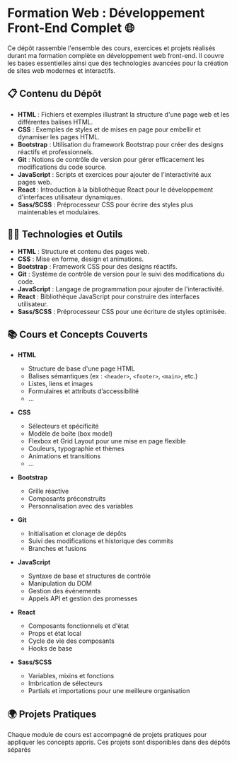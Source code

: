 # Formation Web : Développement Front-End Complet 🌐

Ce dépôt rassemble l'ensemble des cours, exercices et projets réalisés durant ma formation complète en développement web front-end. Il couvre les bases essentielles ainsi que des technologies avancées pour la création de sites web modernes et interactifs.

## 📋 Contenu du Dépôt

- **HTML** : Fichiers et exemples illustrant la structure d'une page web et les différentes balises HTML.
- **CSS** : Exemples de styles et de mises en page pour embellir et dynamiser les pages HTML.
- **Bootstrap** : Utilisation du framework Bootstrap pour créer des designs réactifs et professionnels.
- **Git** : Notions de contrôle de version pour gérer efficacement les modifications du code source.
- **JavaScript** : Scripts et exercices pour ajouter de l'interactivité aux pages web.
- **React** : Introduction à la bibliothèque React pour le développement d'interfaces utilisateur dynamiques.
- **Sass/SCSS** : Préprocesseur CSS pour écrire des styles plus maintenables et modulaires.

## 🧑‍💻 Technologies et Outils

- **HTML** : Structure et contenu des pages web.
- **CSS** : Mise en forme, design et animations.
- **Bootstrap** : Framework CSS pour des designs réactifs.
- **Git** : Système de contrôle de version pour le suivi des modifications du code.
- **JavaScript** : Langage de programmation pour ajouter de l'interactivité.
- **React** : Bibliothèque JavaScript pour construire des interfaces utilisateur.
- **Sass/SCSS** : Préprocesseur CSS pour une écriture de styles optimisée.

## 📚 Cours et Concepts Couverts

- **HTML**
  - Structure de base d'une page HTML
  - Balises sémantiques (ex : `<header>`, `<footer>`, `<main>`, etc.)
  - Listes, liens et images
  - Formulaires et attributs d’accessibilité
  - ...

- **CSS**
  - Sélecteurs et spécificité
  - Modèle de boîte (box model)
  - Flexbox et Grid Layout pour une mise en page flexible
  - Couleurs, typographie et thèmes
  - Animations et transitions
  - ...

- **Bootstrap**
  - Grille réactive
  - Composants préconstruits
  - Personnalisation avec des variables

- **Git**
  - Initialisation et clonage de dépôts
  - Suivi des modifications et historique des commits
  - Branches et fusions

- **JavaScript**
  - Syntaxe de base et structures de contrôle
  - Manipulation du DOM
  - Gestion des événements
  - Appels API et gestion des promesses

- **React**
  - Composants fonctionnels et d'état
  - Props et état local
  - Cycle de vie des composants
  - Hooks de base

- **Sass/SCSS**
  - Variables, mixins et fonctions
  - Imbrication de sélecteurs
  - Partials et importations pour une meilleure organisation

## 🌍 Projets Pratiques

Chaque module de cours est accompagné de projets pratiques pour appliquer les concepts appris. Ces projets sont disponibles dans des dépôts séparés
